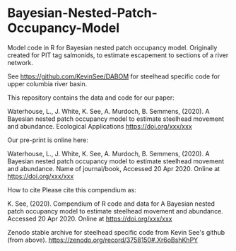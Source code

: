 # Bayesian-Nested-Patch-Occupancy-Model
Model code in R for Bayesian nested patch occupancy model. Originally created for PIT tag salmonids, to estimate escapement to sections of a river network.

See https://github.com/KevinSee/DABOM for steelhead specific code for upper columbia river basin.

This repository contains the data and code for our paper:

Waterhouse, L., J. White, K. See, A. Murdoch, B. Semmens, (2020). A Bayesian nested patch occupancy model to estimate steelhead movement and abundance. Ecological Applications https://doi.org/xxx/xxx

Our pre-print is online here:

Waterhouse, L., J. White, K. See, A. Murdoch, B. Semmens, (2020). A Bayesian nested patch occupancy model to estimate steelhead movement and abundance. Name of journal/book, Accessed 20 Apr 2020. Online at https://doi.org/xxx/xxx

How to cite
Please cite this compendium as:

K. See, (2020). Compendium of R code and data for A Bayesian nested patch occupancy model to estimate steelhead movement and abundance. Accessed 20 Apr 2020. Online at https://doi.org/xxx/xxx

Zenodo stable archive for steelhead specific code from Kevin See's github (from above). https://zenodo.org/record/3758150#.Xr6oBshKhPY
